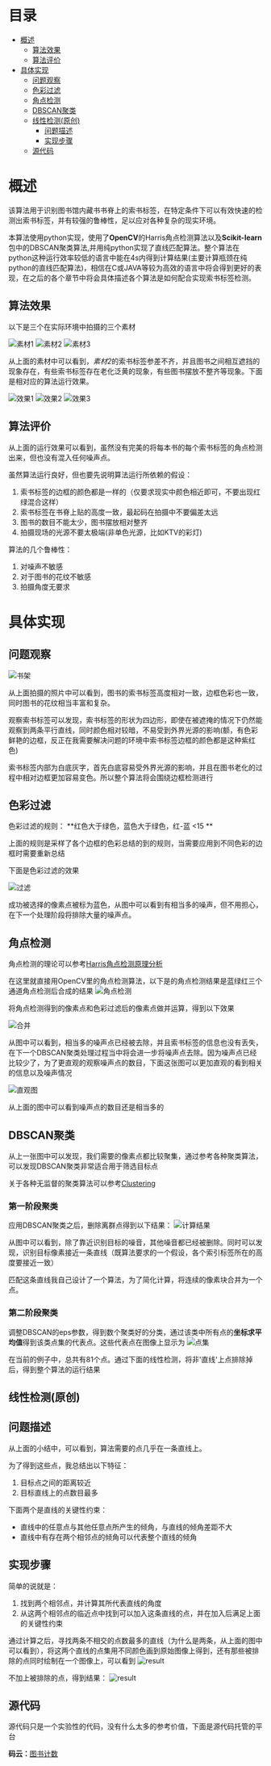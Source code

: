 
# 目录
* [概述](#概述)
    * [算法效果](#算法效果)
    * [算法评价](#算法评价)
* [具体实现](#具体实现)
    * [问题观察](#问题观察)
    * [色彩过滤](#色彩过滤)
    * [角点检测](#角点检测)
    * [DBSCAN聚类](#DBSCAN聚类)
    * [线性检测(原创)](#线性检测(原创))
        * [问题描述](#问题描述)
        * [实现步骤](#实现步骤)
    * [源代码](#源代码)

# 概述
该算法用于识别图书馆内藏书书脊上的索书标签，在特定条件下可以有效快速的检测出索书标签，并有较强的鲁棒性，足以应对各种复杂的现实环境。

本算法使用python实现，使用了**OpenCV**的Harris角点检测算法以及**Scikit-learn**包中的DBSCAN聚类算法,并用纯python实现了直线匹配算法。整个算法在python这种运行效率较低的语言中能在4s内得到计算结果(主要计算瓶颈在纯python的直线匹配算法)，相信在C或JAVA等较为高效的语言中将会得到更好的表现，在之后的各个章节中将会具体描述各个算法是如何配合实现索书标签检测。



## 算法效果

以下是三个在实际环境中拍摄的三个素材

![素材1](img/books1.jpg)
![素材2](img/books2.jpg)
![素材3](img/books3.jpg)



从上面的素材中可以看到，*素材2*的索书标签参差不齐，并且图书之间相互遮挡的现象存在，有些索书标签存在老化泛黄的现象，有些图书摆放不整齐等现象。下面是相对应的算法运行效果。

![效果1](img/result1.jpg)
![效果2](img/result2.jpg)
![效果3](img/result3.jpg)

## 算法评价

从上面的运行效果可以看到，虽然没有完美的将每本书的每个索书标签的角点检测出来，但也没有混入任何噪声点。

虽然算法运行良好，但也要先说明算法运行所依赖的假设：
1. 索书标签的边框的颜色都是一样的（仅要求现实中颜色相近即可，不要出现红绿混合这样）
2. 索书标签在书脊上贴的高度一致，最起码在拍摄中不要偏差太远
3. 图书的数目不能太少，图书摆放相对整齐
4. 拍摄现场的光源不要太极端(非单色光源，比如KTV的彩灯)

算法的几个鲁棒性：
1. 对噪声不敏感
2. 对于图书的花纹不敏感
3. 拍摄角度无要求

# 具体实现

## 问题观察
![书架](img/shujia2.jpg)

从上面拍摄的照片中可以看到，图书的索书标签高度相对一致，边框色彩也一致，同时图书的花纹相当丰富和复杂。

观察索书标签可以发现，索书标签的形状为四边形，即使在被遮掩的情况下仍然能观察到两条平行直线，同时颜色相对较暗，不易受到外界光源的影响(额，有色彩鲜艳的边框，反正在我需要解决问题的环境中索书标签边框的颜色都是这种紫红色)

索书标签内部为白底灰字，首先白底容易受外界光源的影响，并且在图书老化的过程中相对边框更加容易变色。所以整个算法将会围绕边框检测进行

## 色彩过滤
色彩过滤的规则：
**红色大于绿色，蓝色大于绿色，红-蓝 <15 **

上面的规则是采样了各个边框的色彩总结的到的规则，当需要应用到不同色彩的边框时需要重新总结

下面是色彩过滤的效果

![过滤](img/filter.jpg)

成功被选择的像素点被标为蓝色，从图中可以看到有相当多的噪声，但不用担心，在下一个处理阶段将排除大量的噪声点。

## 角点检测
角点检测的理论可以参考[Harris角点检测原理分析](http://blog.csdn.net/newthinker_wei/article/details/45603583)

在这里就直接用OpenCV里的角点检测算法，以下是的角点检测结果是蓝绿红三个通道角点检测后合成的结果
![角点检测](img/filter2.jpg)

将角点检测得到的像素点和色彩过滤后的像素点做并运算，得到以下效果

![合并](img/filter3.jpg)

从图中可以看到，相当多的噪声点已经被去除，并且索书标签的信息也没有丢失，在下一个DBSCAN聚类处理过程当中将会进一步将噪声点去除。因为噪声点已经比较少了，为了更直观的观察噪声点的数目，下面这张图可以更加直观的看到相关的信息以及噪声情况

![直观图](img/filter4.jpg)

从上面的图中可以看到噪声点的数目还是相当多的

## DBSCAN聚类

从上一张图中可以发现，我们需要的像素点都比较聚集，通过参考各种聚类算法，可以发现DBSCAN聚类非常适合用于筛选目标点

关于各种无监督的聚类算法可以参考[Clustering](http://scikit-learn.org/stable/modules/clustering.html#clustering)
### 第一阶段聚类
应用DBSCAN聚类之后，删除离群点得到以下结果：
![计算结果](img/filter5.jpg)

从图中可以看到，除了靠近识别目标的噪音，其他噪音都已经被删除。同时可以发现，识别目标像素接近一条直线（既算法要求的一个假设，各个索引标签所在的高度要接近一致）

匹配这条直线我自己设计了一个算法，为了简化计算，将连续的像素块合并为一个点。
### 第二阶段聚类
调整DBSCAN的eps参数，得到数个聚类好的分类，通过该类中所有点的**坐标求平均值**得到该类点集的代表点。这些代表点在图像上显示为
![点集](img/filter6.jpg)

在当前的例子中，总共有81个点。通过下面的线性检测，将非'直线'上点排除掉后，得到整个算法的运行结果

## 线性检测(原创)

## 问题描述
从上面的小结中，可以看到，算法需要的点几乎在一条直线上。

为了得到这些点，我总结出以下特征：
 1. 目标点之间的距离较近
 2. 目标直线上的点数目最多

下面两个是直线的关键性约束：
* 直线中的任意点与其他任意点所产生的倾角，与直线的倾角差距不大
* 直线中有存在两个相邻点的倾角可以代表整个直线的倾角


## 实现步骤

简单的说就是：
1. 找到两个相邻点，并计算其所代表直线的角度
2. 从这两个相邻点的临近点中找到可以加入这条直线的点，并在加入后满足上面的关键性约束

通过计算之后，寻找两条不相交的点数最多的直线（为什么是两条，从上面的图中可以看到），将这两个直线的点集用不同颜色画到原始图像上得到，还有那些被排除的点同时绘制在一个图像上，可以看到
![result](img/ts2.jpg)

不加上被排除的点，得到结果：
![result](img/result2.jpg)

## 源代码

源代码只是一个实验性的代码，没有什么太多的参考价值，下面是源代码托管的平台

**码云：**[图书计数](http://git.oschina.net/easyGroup/booksCount)


```python

```
